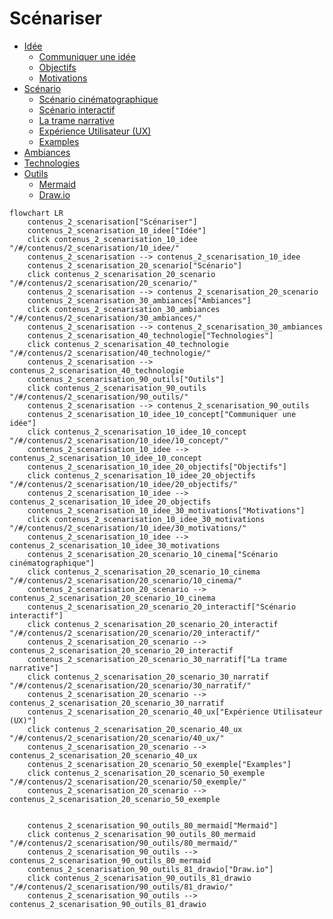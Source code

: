# Scénariser

<!-- generateSubNav -->
* [Idée](/contenus/2_scenarisation/10_idee/)
    * [Communiquer une idée](/contenus/2_scenarisation/10_idee/10_concept/)
    * [Objectifs](/contenus/2_scenarisation/10_idee/20_objectifs/)
    * [Motivations](/contenus/2_scenarisation/10_idee/30_motivations/)
* [Scénario](/contenus/2_scenarisation/20_scenario/)
    * [Scénario cinématographique](/contenus/2_scenarisation/20_scenario/10_cinema/)
    * [Scénario interactif](/contenus/2_scenarisation/20_scenario/20_interactif/)
    * [La trame narrative](/contenus/2_scenarisation/20_scenario/30_narratif/)
    * [Expérience Utilisateur (UX)](/contenus/2_scenarisation/20_scenario/40_ux/)
    * [Examples](/contenus/2_scenarisation/20_scenario/50_exemple/)
* [Ambiances](/contenus/2_scenarisation/30_ambiances/)
* [Technologies](/contenus/2_scenarisation/40_technologie/)
* [Outils](/contenus/2_scenarisation/90_outils/)
    * [Mermaid](/contenus/2_scenarisation/90_outils/80_mermaid/)
    * [Draw.io](/contenus/2_scenarisation/90_outils/81_drawio/)
<!-- generateSubNavEnd -->


<!-- generateMermaidNav -->
```mermaid
flowchart LR
    contenus_2_scenarisation["Scénariser"]
    contenus_2_scenarisation_10_idee["Idée"]
    click contenus_2_scenarisation_10_idee "/#/contenus/2_scenarisation/10_idee/"
    contenus_2_scenarisation --> contenus_2_scenarisation_10_idee
    contenus_2_scenarisation_20_scenario["Scénario"]
    click contenus_2_scenarisation_20_scenario "/#/contenus/2_scenarisation/20_scenario/"
    contenus_2_scenarisation --> contenus_2_scenarisation_20_scenario
    contenus_2_scenarisation_30_ambiances["Ambiances"]
    click contenus_2_scenarisation_30_ambiances "/#/contenus/2_scenarisation/30_ambiances/"
    contenus_2_scenarisation --> contenus_2_scenarisation_30_ambiances
    contenus_2_scenarisation_40_technologie["Technologies"]
    click contenus_2_scenarisation_40_technologie "/#/contenus/2_scenarisation/40_technologie/"
    contenus_2_scenarisation --> contenus_2_scenarisation_40_technologie
    contenus_2_scenarisation_90_outils["Outils"]
    click contenus_2_scenarisation_90_outils "/#/contenus/2_scenarisation/90_outils/"
    contenus_2_scenarisation --> contenus_2_scenarisation_90_outils
    contenus_2_scenarisation_10_idee_10_concept["Communiquer une idée"]
    click contenus_2_scenarisation_10_idee_10_concept "/#/contenus/2_scenarisation/10_idee/10_concept/"
    contenus_2_scenarisation_10_idee --> contenus_2_scenarisation_10_idee_10_concept
    contenus_2_scenarisation_10_idee_20_objectifs["Objectifs"]
    click contenus_2_scenarisation_10_idee_20_objectifs "/#/contenus/2_scenarisation/10_idee/20_objectifs/"
    contenus_2_scenarisation_10_idee --> contenus_2_scenarisation_10_idee_20_objectifs
    contenus_2_scenarisation_10_idee_30_motivations["Motivations"]
    click contenus_2_scenarisation_10_idee_30_motivations "/#/contenus/2_scenarisation/10_idee/30_motivations/"
    contenus_2_scenarisation_10_idee --> contenus_2_scenarisation_10_idee_30_motivations
    contenus_2_scenarisation_20_scenario_10_cinema["Scénario cinématographique"]
    click contenus_2_scenarisation_20_scenario_10_cinema "/#/contenus/2_scenarisation/20_scenario/10_cinema/"
    contenus_2_scenarisation_20_scenario --> contenus_2_scenarisation_20_scenario_10_cinema
    contenus_2_scenarisation_20_scenario_20_interactif["Scénario interactif"]
    click contenus_2_scenarisation_20_scenario_20_interactif "/#/contenus/2_scenarisation/20_scenario/20_interactif/"
    contenus_2_scenarisation_20_scenario --> contenus_2_scenarisation_20_scenario_20_interactif
    contenus_2_scenarisation_20_scenario_30_narratif["La trame narrative"]
    click contenus_2_scenarisation_20_scenario_30_narratif "/#/contenus/2_scenarisation/20_scenario/30_narratif/"
    contenus_2_scenarisation_20_scenario --> contenus_2_scenarisation_20_scenario_30_narratif
    contenus_2_scenarisation_20_scenario_40_ux["Expérience Utilisateur (UX)"]
    click contenus_2_scenarisation_20_scenario_40_ux "/#/contenus/2_scenarisation/20_scenario/40_ux/"
    contenus_2_scenarisation_20_scenario --> contenus_2_scenarisation_20_scenario_40_ux
    contenus_2_scenarisation_20_scenario_50_exemple["Examples"]
    click contenus_2_scenarisation_20_scenario_50_exemple "/#/contenus/2_scenarisation/20_scenario/50_exemple/"
    contenus_2_scenarisation_20_scenario --> contenus_2_scenarisation_20_scenario_50_exemple


    contenus_2_scenarisation_90_outils_80_mermaid["Mermaid"]
    click contenus_2_scenarisation_90_outils_80_mermaid "/#/contenus/2_scenarisation/90_outils/80_mermaid/"
    contenus_2_scenarisation_90_outils --> contenus_2_scenarisation_90_outils_80_mermaid
    contenus_2_scenarisation_90_outils_81_drawio["Draw.io"]
    click contenus_2_scenarisation_90_outils_81_drawio "/#/contenus/2_scenarisation/90_outils/81_drawio/"
    contenus_2_scenarisation_90_outils --> contenus_2_scenarisation_90_outils_81_drawio
```
<!-- generateMermaidNavEnd -->
